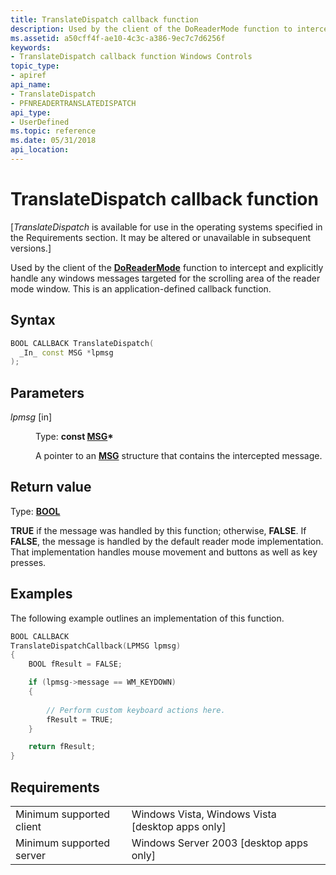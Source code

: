 ```yaml
---
title: TranslateDispatch callback function
description: Used by the client of the DoReaderMode function to intercept and explicitly handle any windows messages targeted for the scrolling area of the reader mode window. This is an application-defined callback function.
ms.assetid: a50cff4f-ae10-4c3c-a386-9ec7c7d6256f
keywords:
- TranslateDispatch callback function Windows Controls
topic_type:
- apiref
api_name:
- TranslateDispatch
- PFNREADERTRANSLATEDISPATCH
api_type:
- UserDefined
ms.topic: reference
ms.date: 05/31/2018
api_location: 
---
```


# TranslateDispatch callback function

\[*TranslateDispatch* is available for use in the operating systems specified in the Requirements section. It may be altered or unavailable in subsequent versions.\]

Used by the client of the [**DoReaderMode**](doreadermode.md) function to intercept and explicitly handle any windows messages targeted for the scrolling area of the reader mode window. This is an application-defined callback function.

## Syntax


```C++
BOOL CALLBACK TranslateDispatch(
  _In_ const MSG *lpmsg
);
```



## Parameters

<dl> <dt>

*lpmsg* \[in\]
</dt> <dd>

Type: **const [**MSG**](/windows/win32/api/winuser/ns-winuser-msg)\***

A pointer to an [**MSG**](/windows/win32/api/winuser/ns-winuser-msg) structure that contains the intercepted message.

</dd> </dl>

## Return value

Type: **[**BOOL**](/windows/desktop/WinProg/windows-data-types)**

**TRUE** if the message was handled by this function; otherwise, **FALSE**. If **FALSE**, the message is handled by the default reader mode implementation. That implementation handles mouse movement and buttons as well as key presses.

## Examples

The following example outlines an implementation of this function.


```C++
BOOL CALLBACK
TranslateDispatchCallback(LPMSG lpmsg)
{
    BOOL fResult = FALSE;

    if (lpmsg->message == WM_KEYDOWN)
    {
        
        // Perform custom keyboard actions here.
        fResult = TRUE;
    }

    return fResult;
}
```



## Requirements



|                                     |                                                               |
|-------------------------------------|---------------------------------------------------------------|
| Minimum supported client<br/> | Windows Vista, Windows Vista \[desktop apps only\]<br/> |
| Minimum supported server<br/> | Windows Server 2003 \[desktop apps only\]<br/>          |



 

